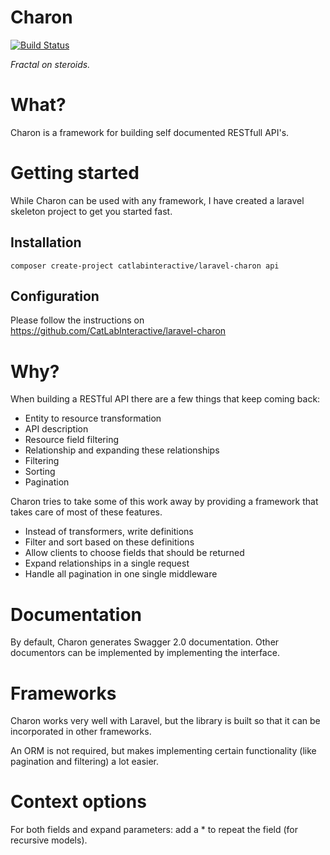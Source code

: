 # Charon
[![Build Status](https://travis-ci.org/CatLabInteractive/charon.svg?branch=master)](https://travis-ci.org/CatLabInteractive/charon)

*Fractal on steroids.*

What?
=====
Charon is a framework for building self documented RESTfull API's.

Getting started
===============
While Charon can be used with any framework, I have created a laravel
skeleton project to get you started fast.

Installation
------------
`composer create-project catlabinteractive/laravel-charon api`

Configuration
-------------
Please follow the instructions on 
https://github.com/CatLabInteractive/laravel-charon

Why?
====
When building a RESTful API there are a few things that keep coming back:
* Entity to resource transformation
* API description
* Resource field filtering
* Relationship and expanding these relationships
* Filtering
* Sorting
* Pagination

Charon tries to take some of this work away by providing a 
framework that takes care of most of these features.
* Instead of transformers, write definitions
* Filter and sort based on these definitions
* Allow clients to choose fields that should be returned
* Expand relationships in a single request
* Handle all pagination in one single middleware

Documentation
=============
By default, Charon generates Swagger 2.0 documentation. Other 
documentors can be implemented by implementing the interface.

Frameworks
==========
Charon works very well with Laravel, but the library is built
so that it can be incorporated in other frameworks.

An ORM is not required, but makes implementing certain functionality
(like pagination and filtering) a lot easier.

Context options
===============
For both fields and expand parameters: add a * to repeat the field (for 
recursive models).